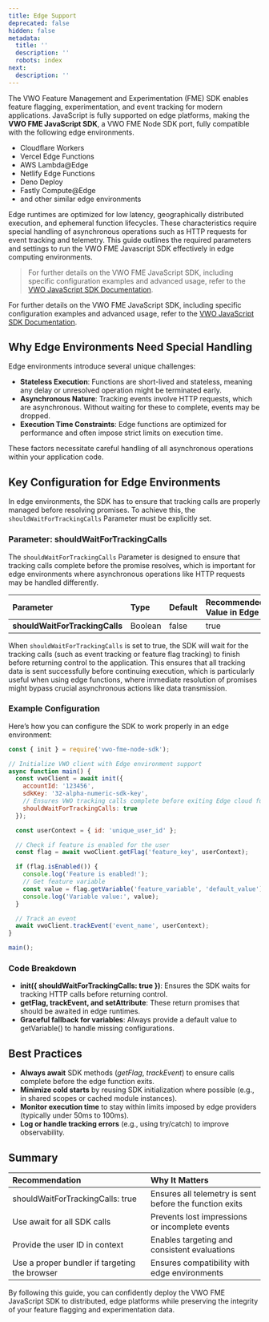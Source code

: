 ```yaml
---
title: Edge Support
deprecated: false
hidden: false
metadata:
  title: ''
  description: ''
  robots: index
next:
  description: ''
---
```

The VWO Feature Management and Experimentation (FME) SDK enables feature flagging, experimentation, and event tracking for modern applications. JavaScript is fully supported on edge platforms, making the **VWO FME JavaScript SDK**, a VWO FME Node SDK port, fully compatible with the following edge environments.

* Cloudflare Workers
* Vercel Edge Functions
* AWS Lambda\@Edge
* Netlify Edge Functions
* Deno Deploy
* Fastly Compute\@Edge
* and other similar edge environments

Edge runtimes are optimized for low latency, geographically distributed execution, and ephemeral function lifecycles. These characteristics require special handling of asynchronous operations such as HTTP requests for event tracking and telemetry. This guide outlines the required parameters and settings to run the VWO FME Javascript SDK effectively in edge computing environments.

> For further details on the VWO FME JavaScript SDK, including specific configuration examples and advanced usage, refer to the [VWO JavaScript SDK Documentation](https://developers.vwo.com/v2/docs/fme-javascript).

For further details on the VWO FME JavaScript SDK, including specific configuration examples and advanced usage, refer to the [VWO JavaScript SDK Documentation](https://developers.vwo.com/v2/docs/fme-javascript).

## Why Edge Environments Need Special Handling

Edge environments introduce several unique challenges:

* **Stateless Execution**: Functions are short-lived and stateless, meaning any delay or unresolved operation might be terminated early.
* **Asynchronous Nature**: Tracking events involve HTTP requests, which are asynchronous. Without waiting for these to complete, events may be dropped.
* **Execution Time Constraints**: Edge functions are optimized for performance and often impose strict limits on execution time.

These factors necessitate careful handling of all asynchronous operations within your application code.

## Key Configuration for Edge Environments

In edge environments, the SDK has to ensure that tracking calls are properly managed before resolving promises. To achieve this, the `shouldWaitForTrackingCalls` Parameter must be explicitly set.

### Parameter: shouldWaitForTrackingCalls

The `shouldWaitForTrackingCalls` Parameter is designed to ensure that tracking calls complete before the promise resolves, which is important for edge environments where asynchronous operations like HTTP requests may be handled differently.

| Parameter                      | Type    | Default | Recommended Value in Edge |
| :----------------------------- | :------ | :------ | :------------------------ |
| **shouldWaitForTrackingCalls** | Boolean | false   | true                      |

When `shouldWaitForTrackingCalls` is set to true, the SDK will wait for the tracking calls (such as event tracking or feature flag tracking) to finish before returning control to the application. This ensures that all tracking data is sent successfully before continuing execution, which is particularly useful when using edge functions, where immediate resolution of promises might bypass crucial asynchronous actions like data transmission.

### Example Configuration

Here’s how you can configure the SDK to work properly in an edge environment:

```javascript
const { init } = require('vwo-fme-node-sdk');

// Initialize VWO client with Edge environment support
async function main() {
  const vwoClient = await init({
    accountId: '123456',
    sdkKey: '32-alpha-numeric-sdk-key',
    // Ensures VWO tracking calls complete before exiting Edge cloud functions
    shouldWaitForTrackingCalls: true
  });

  const userContext = { id: 'unique_user_id' };

  // Check if feature is enabled for the user
  const flag = await vwoClient.getFlag('feature_key', userContext);

  if (flag.isEnabled()) {
    console.log('Feature is enabled!');
    // Get feature variable
    const value = flag.getVariable('feature_variable', 'default_value');
    console.log('Variable value:', value);
  }

  // Track an event
  await vwoClient.trackEvent('event_name', userContext);
}

main();
```

### Code Breakdown

* **init(\{ shouldWaitForTrackingCalls: true })**: Ensures the SDK waits for tracking HTTP calls before returning control.
* **getFlag, trackEvent, and setAttribute**: These return promises that should be awaited in edge runtimes.
* **Graceful fallback for variables**: Always provide a default value to getVariable() to handle missing configurations.

## Best Practices

* **Always await** SDK methods (*getFlag*, *trackEvent*) to ensure calls complete before the edge function exits.
* **Minimize cold starts** by reusing SDK initialization where possible (e.g., in shared scopes or cached module instances).
* **Monitor execution time** to stay within limits imposed by edge providers (typically under 50ms to 100ms).
* **Log or handle tracking errors** (e.g., using try/catch) to improve observability.

## Summary

| Recommendation                                | Why It Matters                                          |
| :-------------------------------------------- | :------------------------------------------------------ |
| shouldWaitForTrackingCalls: true              | Ensures all telemetry is sent before the function exits |
| Use await for all SDK calls                   | Prevents lost impressions or incomplete events          |
| Provide the user ID in context                | Enables targeting and consistent evaluations            |
| Use a proper bundler if targeting the browser | Ensures compatibility with edge environments            |

By following this guide, you can confidently deploy the VWO FME JavaScript SDK to distributed, edge platforms while preserving the integrity of your feature flagging and experimentation data.